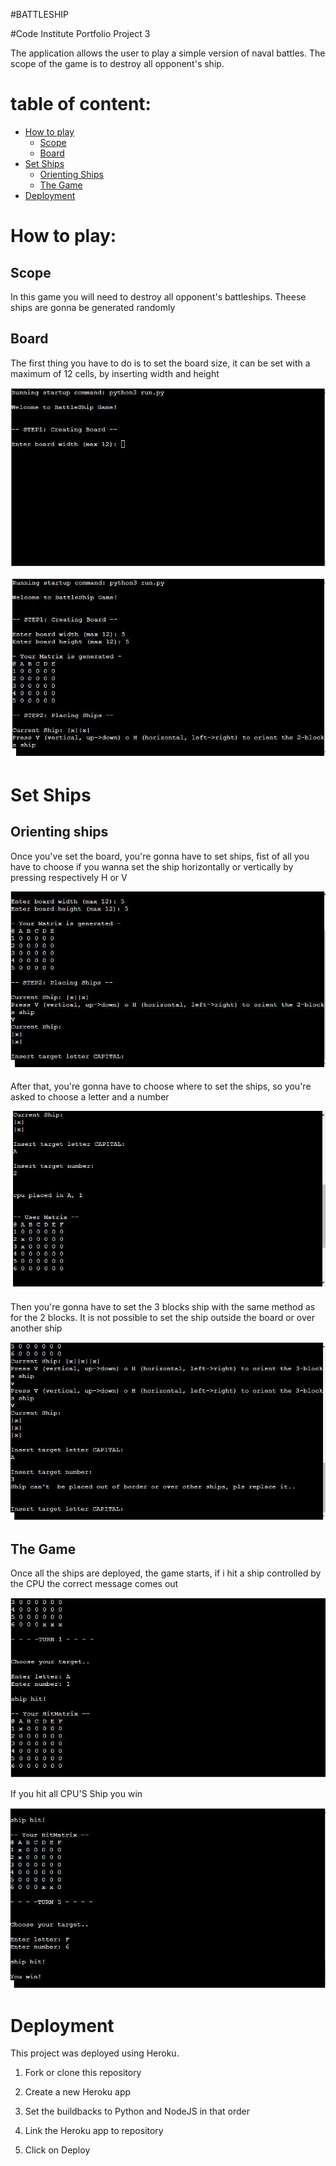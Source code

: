 #BATTLESHIP

#Code Institute Portfolio Project 3

The application allows the user to play a simple version of naval battles. The scope of the game is to destroy all opponent's ship.

# table of content:

- [How to play](#howtoplay)
    - [Scope](#scope)
    - [Board](#board)
- [Set Ships](#ships)
    - [Orienting Ships](#orienting)
    - [The Game](#Game)
- [Deployment](#deployment)

# How to play:
<a name="howtoplay"></a> 

## Scope
<a name="scope"></a> 

In this game you will need to destroy all opponent's battleships. Theese ships are gonna be generated randomly 

## Board
<a name="board"></a>

The first thing you have to do is to set the board size, it can be set with a maximum of 12 cells, by inserting width and height

![board](images/board.JPG)

![board set](images/board%20set.JPG)

# Set Ships
<a name="ships"></a>

## Orienting ships
<a name="orienting"></a>
Once you've set the board, you're gonna have to set ships, fist of all you have to choose if you wanna set the ship horizontally or vertically by pressing respectively H or V

![vertically](images/Vertically.JPG)

After that, you're gonna have to choose where to set the ships, so you're asked to choose a letter and a number

![posizione navi](images/POSIZIONE%20NAVI.JPG)

Then you're gonna have to set the 3 blocks ship with the same method as for the 2 blocks. It is not possible to set the ship outside the board or over another ship

![sovrapposizione](images/Sovrapposizione.JPG)

## The Game
<a name="Game"></a>

Once all the ships are deployed, the game starts, if i hit a ship controlled by the CPU the correct message comes out

![ship hit](images/Ship%20Hit.JPG)

If you hit all CPU'S Ship you win

![you win](images/You%20win.JPG)

# Deployment
<a name="deployment"></a>
This project was deployed using Heroku.

1. Fork or clone this repository

2. Create a new Heroku app

3. Set the buildbacks to Python and NodeJS in that order

4. Link the Heroku app to repository

5. Click on Deploy